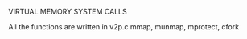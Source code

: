 VIRTUAL MEMORY SYSTEM CALLS

All the functions are written in v2p.c 
mmap, munmap, mprotect, cfork

